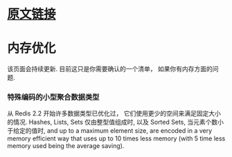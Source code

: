 # [原文链接](https://redis.io/topics/memory-optimization)

# 内存优化
该页面会持续更新. 目前这只是你需要确认的一个清单， 如果你有内存方面的问题.

### 特殊编码的小型聚合数据类型
从 Redis 2.2 开始许多数据类型已优化过， 它们使用更少的空间来满足固定大小的情况. Hashes, Lists, Sets 仅由整型值组成时, 以及 Sorted Sets, 当元素个数小于给定的值时, and up to a maximum element size, are encoded in a very memory efficient way that uses up to 10 times less memory (with 5 time less memory used being the average saving).
